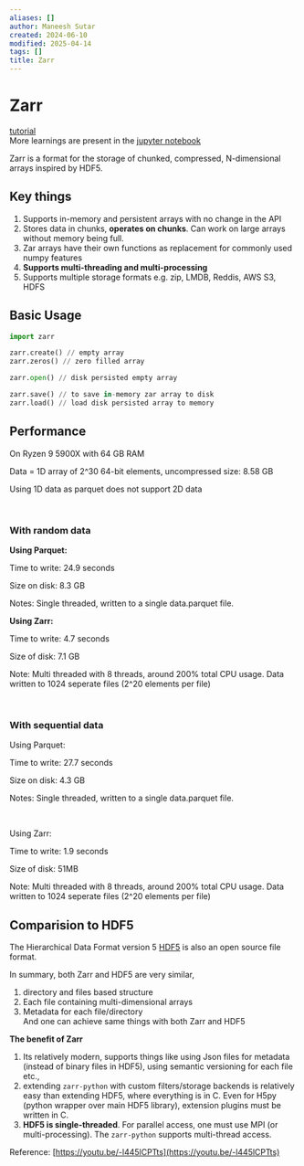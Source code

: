```yaml
---
aliases: []
author: Maneesh Sutar
created: 2024-06-10
modified: 2025-04-14
tags: []
title: Zarr
---
```


# Zarr

[tutorial](https://zarr.readthedocs.io/en/stable/tutorial.html#tutorial)  
More learnings are present in the [jupyter notebook](https://github.com/maneesh29s/digital-garden/blob/main/notebooks/zarr.ipynb)

Zarr is a format for the storage of chunked, compressed, N-dimensional arrays inspired by HDF5.

## Key things

1. Supports in-memory and persistent arrays with no change in the API
1. Stores data in chunks, **operates on chunks**. Can work on large arrays without memory being full.
1. Zar arrays have their own functions as replacement for commonly used numpy features
1. **Supports multi-threading and multi-processing**
1. Supports multiple storage formats e.g. zip, LMDB, Reddis, AWS S3, HDFS

## Basic Usage

````python
import zarr

zarr.create() // empty array
zarr.zeros() // zero filled array

zarr.open() // disk persisted empty array

zarr.save() // to save in-memory zar array to disk
zarr.load() // load disk persisted array to memory
````

## Performance

On Ryzen 9 5900X with 64 GB RAM

Data = 1D array of 2^30 64-bit elements, uncompressed size: 8.58 GB

Using 1D data as parquet does not support 2D data

‌

### With random data

**Using Parquet:**

Time to write: 24.9 seconds

Size on disk:  8.3 GB

Notes: Single threaded, written to a single data.parquet file.

**Using Zarr:**

Time to write: 4.7 seconds

Size of disk: 7.1 GB

Note: Multi threaded with 8 threads, around 200% total CPU usage. Data written to 1024 seperate files (2^20 elements per file)

‌

### With sequential data

Using Parquet:

Time to write: 27.7 seconds

Size on disk:  4.3 GB

Notes: Single threaded, written to a single data.parquet file.

‌

Using Zarr:

Time to write: 1.9 seconds

Size of disk: 51MB

Note: Multi threaded with 8 threads, around 200% total CPU usage. Data written to 1024 seperate files (2^20 elements per file)

## Comparision to HDF5

The Hierarchical Data Format version 5 [HDF5](https://github.com/HDFGroup/hdf5) is also an open source file format.

In summary, both Zarr and HDF5 are very similar,

1. directory and files based structure
1. Each file containing multi-dimensional arrays
1. Metadata for each file/directory  
   And one can achieve same things with both Zarr and HDF5

**The benefit of Zarr**

1. Its relatively modern, supports things like using Json files for metadata (instead of binary files in HDF5), using semantic versioning for each file etc.,
1. extending `zarr-python` with custom filters/storage backends is relatively easy than extending HDF5, where everything is in C. Even for H5py (python wrapper over main HDF5 library), extension plugins must be written in C.
1. **HDF5 is single-threaded**. For parallel access, one must use MPI (or multi-processing). The `zarr-python` supports multi-thread access.

Reference: [https://youtu.be/-l445lCPTts](https://youtu.be/-l445lCPTts)
